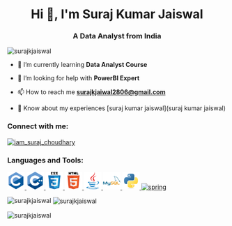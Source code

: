 <h1 align="center">Hi 👋, I'm Suraj Kumar Jaiswal</h1>
<h3 align="center">A Data Analyst from India</h3>

<p align="left"> <img src="https://komarev.com/ghpvc/?username=surajkjaiswal&label=Profile%20views&color=0e75b6&style=flat" alt="surajkjaiswal" /> </p>

- 🌱 I’m currently learning **Data Analyst Course**

- 🤝 I’m looking for help with **PowerBI Expert**

- 📫 How to reach me **surajkjaiwal2806@gmail.com**

- 📄 Know about my experiences [suraj kumar jaiswal](suraj kumar jaiswal)

<h3 align="left">Connect with me:</h3>
<p align="left">
<a href="https://instagram.com/iam_suraj_choudhary" target="blank"><img align="center" src="https://raw.githubusercontent.com/rahuldkjain/github-profile-readme-generator/master/src/images/icons/Social/instagram.svg" alt="iam_suraj_choudhary" height="30" width="40" /></a>
</p>

<h3 align="left">Languages and Tools:</h3>
<p align="left"> <a href="https://www.cprogramming.com/" target="_blank" rel="noreferrer"> <img src="https://raw.githubusercontent.com/devicons/devicon/master/icons/c/c-original.svg" alt="c" width="40" height="40"/> </a> <a href="https://www.w3schools.com/cpp/" target="_blank" rel="noreferrer"> <img src="https://raw.githubusercontent.com/devicons/devicon/master/icons/cplusplus/cplusplus-original.svg" alt="cplusplus" width="40" height="40"/> </a> <a href="https://www.w3schools.com/css/" target="_blank" rel="noreferrer"> <img src="https://raw.githubusercontent.com/devicons/devicon/master/icons/css3/css3-original-wordmark.svg" alt="css3" width="40" height="40"/> </a> <a href="https://www.w3.org/html/" target="_blank" rel="noreferrer"> <img src="https://raw.githubusercontent.com/devicons/devicon/master/icons/html5/html5-original-wordmark.svg" alt="html5" width="40" height="40"/> </a> <a href="https://www.java.com" target="_blank" rel="noreferrer"> <img src="https://raw.githubusercontent.com/devicons/devicon/master/icons/java/java-original.svg" alt="java" width="40" height="40"/> </a> <a href="https://www.mysql.com/" target="_blank" rel="noreferrer"> <img src="https://raw.githubusercontent.com/devicons/devicon/master/icons/mysql/mysql-original-wordmark.svg" alt="mysql" width="40" height="40"/> </a> <a href="https://www.python.org" target="_blank" rel="noreferrer"> <img src="https://raw.githubusercontent.com/devicons/devicon/master/icons/python/python-original.svg" alt="python" width="40" height="40"/> </a> <a href="https://spring.io/" target="_blank" rel="noreferrer"> <img src="https://www.vectorlogo.zone/logos/springio/springio-icon.svg" alt="spring" width="40" height="40"/> </a> </p>

<p><img align="left" src="https://github-readme-stats.vercel.app/api/top-langs?username=surajkjaiswal&show_icons=true&locale=en&layout=compact" alt="surajkjaiswal" /></p>

<p>&nbsp;<img align="center" src="https://github-readme-stats.vercel.app/api?username=surajkjaiswal&show_icons=true&locale=en" alt="surajkjaiswal" /></p>

<p><img align="center" src="https://github-readme-streak-stats.herokuapp.com/?user=surajkjaiswal&" alt="surajkjaiswal" /></p>

